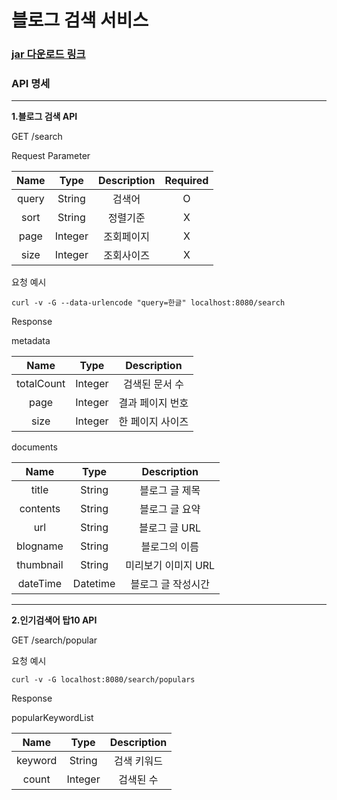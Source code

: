 # 블로그 검색 서비스

### [jar 다운로드 링크](https://github.com/suncruit/foo-application/blob/master/jar/blog-search-0.0.1-SNAPSHOT.jar)

### API 명세

---

**1.블로그 검색 API**

GET /search

Request Parameter

| Name  |  Type   | Description | Required |
|:-----:|:-------:|:-----------:|:--------:|
| query | String  |     검색어     |    O     |
| sort  | String  |    정렬기준     |    X     |
| page  | Integer |    조회페이지    |    X     |
| size  | Integer |    조회사이즈    |    X     |

요청 예시

```shell
curl -v -G --data-urlencode "query=한글" localhost:8080/search
```

Response

metadata

|    Name    |  Type   | Description |
|:----------:|:-------:|:-----------:|
| totalCount | Integer |  검색된 문서 수   |
|    page    | Integer |  결과 페이지 번호  |
|    size    | Integer |  한 페이지 사이즈  |

documents

|   Name    |   Type   | Description  |
|:---------:|:--------:|:------------:|
|   title   |  String  |   블로그 글 제목   |
| contents  |  String  |  	블로그 글 요약   |
|    url    |  String  |  블로그 글 URL   |
| blogname  |  String  |   블로그의 이름    |
| thumbnail |  String  | 미리보기 이미지 URL |
| dateTime  | Datetime |  블로그 글 작성시간  |

---

**2.인기검색어 탑10 API**

GET /search/popular

요청 예시

```
curl -v -G localhost:8080/search/populars 
```

Response

popularKeywordList

|  Name   |  Type   | Description |
|:-------:|:-------:|:-----------:|
| keyword | String  |   검색 키워드    |
|  count  | Integer |    검색된 수    |
